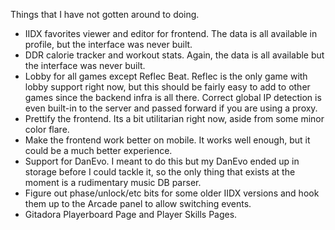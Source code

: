 Things that I have not gotten around to doing.

 - IIDX favorites viewer and editor for frontend. The data is all available in profile, but the interface was never built.
 - DDR calorie tracker and workout stats. Again, the data is all available but the interface was never built.
 - Lobby for all games except Reflec Beat. Reflec is the only game with lobby support right now, but this should be fairly easy to add to other games since the backend infra is all there. Correct global IP detection is even built-in to the server and passed forward if you are using a proxy.
 - Prettify the frontend. Its a bit utilitarian right now, aside from some minor color flare.
 - Make the frontend work better on mobile. It works well enough, but it could be a much better experience.
 - Support for DanEvo. I meant to do this but my DanEvo ended up in storage before I could tackle it, so the only thing that exists at the moment is a rudimentary music DB parser.
 - Figure out phase/unlock/etc bits for some older IIDX versions and hook them up to the Arcade panel to allow switching events.
 - Gitadora Playerboard Page and Player Skills Pages.
